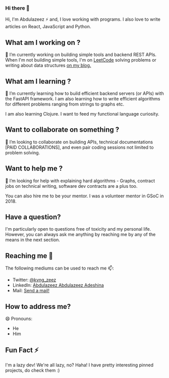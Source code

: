 ### Hi there 👋

Hi, I'm Abdulazeez ⚡ and, I love working with programs. I also love to write articles on React, JavaScript and Python.

## What am I working on ?

 🔭 I’m currently working on building simple tools and backend REST APIs. When I'm not building simple tools, I'm on [LeetCode](https://leetcode.com/_abdu) solving problems or writing about data structures [on my blog.](https://abdul.codes)

## What am I learning ?

🌱 I’m currently learning how to build efficient backend servers (or APIs) with the FastAPI framework. I am also learning how to write efficient algorithms for different problems ranging from strings to graphs etc.

I am also learning Clojure. I want to feed my functional language curiosity.

## Want to collaborate on something ?

👯 I’m looking to collaborate on building APIs, technical documentations [PAID COLLABORATIONS], and even pair coding sessions not limited to problem solving.

## Want to help me ? 

🤔 I’m looking for help with explaining hard algorithms - Graphs, contract jobs on technical writing, software dev contracts are a plus too.

You can also hire me to be your mentor. I was a volunteer mentor in GSoC in 2018.

## Have a question?

I'm particularly open to questions free of toxicity and my personal life. However, you can always ask me anything by reaching me by any of the means in the next section.

## Reaching me 💬

The following mediums can be used to reach me 📫:

- Twitter: [@kvng_zeez](https://twitter.com/kvng_zeez)
- LinkedIn: [Abdulazeez Abdulazeez Adeshina](https://linkedin.com/in/abdulazeezadesina)
- Mail: [Send a mail!](mailto:youngestdev@gmail.com)

## How to address me?

😄 Pronouns:
- He
- Him

## Fun Fact ⚡

I'm a lazy dev! We're all lazy, no? Haha! I have pretty interesting pinned projects, do check them :)

<!--
**Youngestdev/Youngestdev** is a ✨ _special_ ✨ repository because its `README.md` (this file) appears on your GitHub profile.

Here are some ideas to get you started:

- 🔭 I’m currently working on ...
- 🌱 I’m currently learning ...
- 👯 I’m looking to collaborate on ...
- 🤔 I’m looking for help with ...
- 💬 Ask me about ...
- 📫 How to reach me: ...
- 😄 Pronouns: ...
- ⚡ Fun fact: ...
-->
